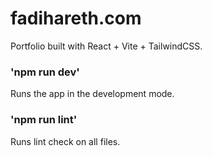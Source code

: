 # fadihareth.com
Portfolio built with React + Vite + TailwindCSS.

### 'npm run dev'

Runs the app in the development mode.

### 'npm run lint'

Runs lint check on all files.
